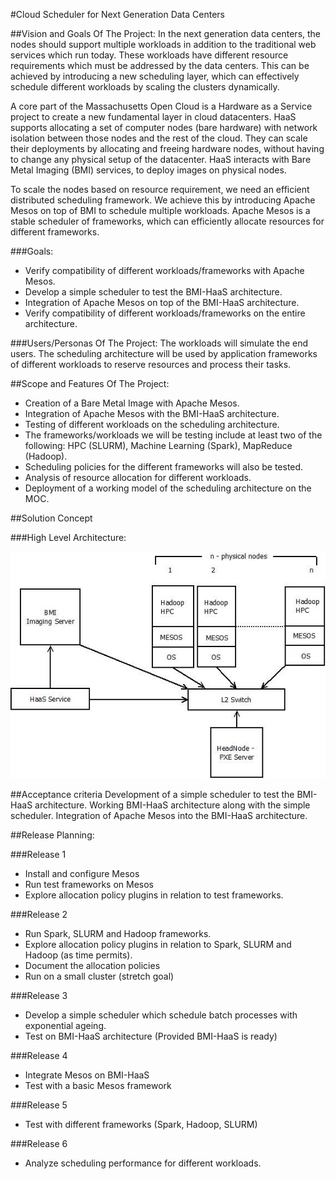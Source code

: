 
#Cloud Scheduler for Next Generation Data Centers



##Vision and Goals Of The Project:
In the next generation data centers, the nodes should support multiple workloads in addition to the traditional web services which run today. These workloads have different resource requirements which must be addressed by the data centers. This can be achieved by introducing a new scheduling layer, which can effectively schedule different workloads by scaling the clusters dynamically.

A core part of the Massachusetts Open Cloud is a Hardware as a Service project to create a new fundamental layer in cloud datacenters. HaaS supports allocating a set of computer nodes (bare hardware) with network isolation between those nodes and the rest of the cloud. They can scale their deployments by allocating and freeing hardware nodes, without having to change any physical setup of the datacenter. HaaS interacts with Bare Metal Imaging (BMI) services, to deploy images on physical nodes. 

To scale the nodes based on resource requirement, we need an efficient distributed scheduling framework. We achieve this by introducing Apache Mesos on top of BMI to schedule multiple workloads. Apache Mesos is a stable scheduler of frameworks, which can efficiently allocate resources for different frameworks.

###Goals:
* Verify compatibility of different workloads/frameworks with Apache Mesos.
* Develop a simple scheduler to test the BMI-HaaS architecture.
* Integration of Apache Mesos on top of the BMI-HaaS architecture.
* Verify compatibility of different workloads/frameworks on the entire architecture.

###Users/Personas Of The Project:
The workloads will simulate the end users. The scheduling architecture will be used by application frameworks of different workloads to reserve resources and process their tasks.

##Scope and Features Of The Project:
* Creation of a Bare Metal Image with Apache Mesos.
* Integration of Apache Mesos with the BMI-HaaS architecture.
* Testing of different workloads on the scheduling architecture.
* The frameworks/workloads we will be testing include at least two of the following: HPC (SLURM), Machine Learning (Spark), MapReduce (Hadoop).
* Scheduling policies for the different frameworks will also be tested.
* Analysis of resource allocation for different workloads.
* Deployment of a working model of the scheduling architecture on the MOC.
  
##Solution Concept

###High Level Architecture:

![alt Architecture](architecture.jpg "Title")

##Acceptance criteria
Development of a simple scheduler to test the BMI-HaaS architecture.
Working BMI-HaaS architecture along with the simple scheduler.
Integration of Apache Mesos into the BMI-HaaS architecture.

##Release Planning:
 
###Release 1
* Install and configure Mesos
* Run test frameworks on Mesos
* Explore allocation policy plugins in relation to test frameworks.


###Release 2
* Run Spark, SLURM and Hadoop frameworks.
* Explore allocation policy plugins in relation to Spark, SLURM and Hadoop (as time permits).
* Document the allocation policies
* Run on a small cluster (stretch goal)

###Release 3
* Develop a simple scheduler which schedule batch processes with exponential ageing.
* Test on BMI-HaaS architecture (Provided BMI-HaaS is ready)

###Release 4
* Integrate Mesos on BMI-HaaS
* Test with a basic Mesos framework

###Release 5
* Test with different frameworks (Spark, Hadoop, SLURM)
 
###Release 6
* Analyze scheduling performance for different workloads.
